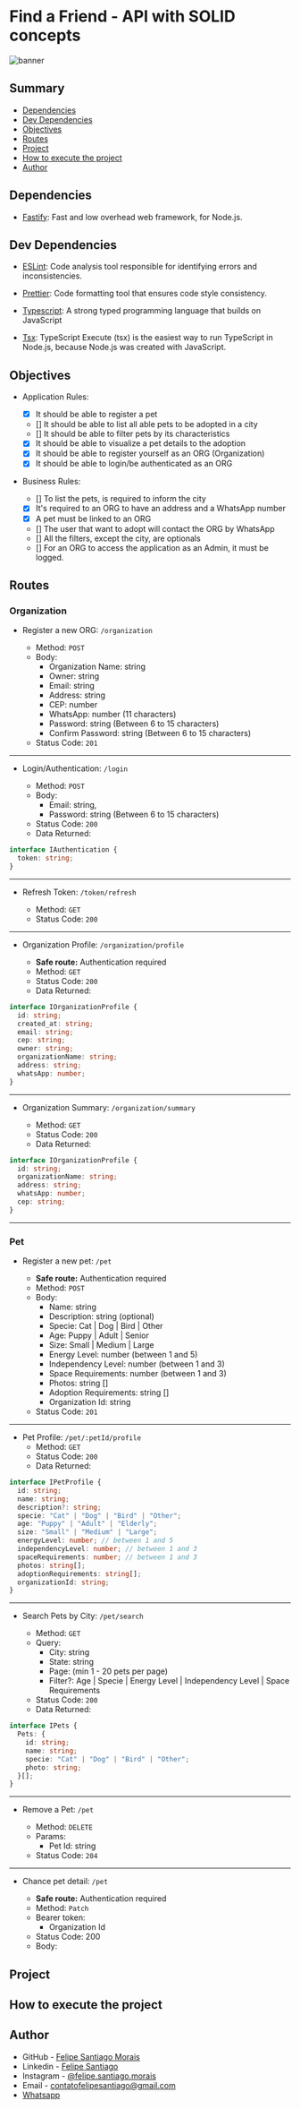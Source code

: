 # Find a Friend - API with SOLID concepts

![banner]()

## Summary

- [Dependencies](#dependencies)
- [Dev Dependencies](#dev-dependencies)
- [Objectives](#objectives)
- [Routes](#routes)
- [Project](#project)
- [How to execute the project](#how-to-execute-the-project)
- [Author](#author)

## Dependencies

- [Fastify](https://fastify.dev/): Fast and low overhead web framework, for Node.js.

## Dev Dependencies

- [ESLint](https://eslint.org/): Code analysis tool responsible for identifying errors and inconsistencies.

- [Prettier](https://prettier.io/): Code formatting tool that ensures code style consistency.

- [Typescript](https://www.typescriptlang.org/): A strong typed programming language that builds on JavaScript

- [Tsx](https://www.npmjs.com/package/tsx): TypeScript Execute (tsx) is the easiest way to run TypeScript in Node.js, because Node.js was created with JavaScript.

## Objectives

- Application Rules:

  - [x] It should be able to register a pet
  - [] It should be able to list all able pets to be adopted in a city
  - [] It should be able to filter pets by its characteristics
  - [x] It should be able to visualize a pet details to the adoption
  - [x] It should be able to register yourself as an ORG (Organization)
  - [x] It should be able to login/be authenticated as an ORG

- Business Rules:
  - [] To list the pets, is required to inform the city
  - [x] It's required to an ORG to have an address and a WhatsApp number
  - [x] A pet must be linked to an ORG
  - [] The user that want to adopt will contact the ORG by WhatsApp
  - [] All the filters, except the city, are optionals
  - [] For an ORG to access the application as an Admin, it must be logged.

## Routes

### Organization

- Register a new ORG: `/organization`

  - Method: `POST`
  - Body:
    - Organization Name: string
    - Owner: string
    - Email: string
    - Address: string
    - CEP: number
    - WhatsApp: number (11 characters)
    - Password: string (Between 6 to 15 characters)
    - Confirm Password: string (Between 6 to 15 characters)
  - Status Code: `201`

---

- Login/Authentication: `/login`

  - Method: `POST`
  - Body:
    - Email: string,
    - Password: string (Between 6 to 15 characters)
  - Status Code: `200`
  - Data Returned:

```typescript
interface IAuthentication {
  token: string;
}
```

---

- Refresh Token: `/token/refresh`

  - Method: `GET`
  - Status Code: `200`

---

- Organization Profile: `/organization/profile`

  - **Safe route:** Authentication required
  - Method: `GET`
  - Status Code: `200`
  - Data Returned:

```typescript
interface IOrganizationProfile {
  id: string;
  created_at: string;
  email: string;
  cep: string;
  owner: string;
  organizationName: string;
  address: string;
  whatsApp: number;
}
```

---

- Organization Summary: `/organization/summary`

  - Method: `GET`
  - Status Code: `200`
  - Data Returned:

```typescript
interface IOrganizationProfile {
  id: string;
  organizationName: string;
  address: string;
  whatsApp: number;
  cep: string;
}
```

---

### Pet

- Register a new pet: `/pet`

  - **Safe route:** Authentication required
  - Method: `POST`
  - Body:
    - Name: string
    - Description: string (optional)
    - Specie: Cat | Dog | Bird | Other
    - Age: Puppy | Adult | Senior
    - Size: Small | Medium | Large
    - Energy Level: number (between 1 and 5)
    - Independency Level: number (between 1 and 3)
    - Space Requirements: number (between 1 and 3)
    - Photos: string []
    - Adoption Requirements: string []
    - Organization Id: string
  - Status Code: `201`

---

- Pet Profile: `/pet/:petId/profile`
  - Method: `GET`
  - Status Code: `200`
  - Data Returned:

```typescript
interface IPetProfile {
  id: string;
  name: string;
  description?: string;
  specie: "Cat" | "Dog" | "Bird" | "Other";
  age: "Puppy" | "Adult" | "Elderly";
  size: "Small" | "Medium" | "Large";
  energyLevel: number; // between 1 and 5
  independencyLevel: number; // between 1 and 3
  spaceRequirements: number; // between 1 and 3
  photos: string[];
  adoptionRequirements: string[];
  organizationId: string;
}
```

---

- Search Pets by City: `/pet/search`

  - Method: `GET`
  - Query:
    - City: string
    - State: string
    - Page: (min 1 - 20 pets per page)
    - Filter?: Age | Specie | Energy Level | Independency Level | Space Requirements
  - Status Code: `200`
  - Data Returned:

```typescript
interface IPets {
  Pets: {
    id: string;
    name: string;
    specie: "Cat" | "Dog" | "Bird" | "Other";
    photo: string;
  }[];
}
```

---

- Remove a Pet: `/pet`

  - Method: `DELETE`
  - Params:
    - Pet Id: string
  - Status Code: `204`

---

- Chance pet detail: `/pet`

  - **Safe route:** Authentication required
  - Method: `Patch`
  - Bearer token:
    - Organization Id
  - Status Code: 200
  - Body:
    

## Project

## How to execute the project

## Author

- GitHub - [Felipe Santiago Morais](https://github.com/SantiagoMorais)
- Linkedin - [Felipe Santiago](https://www.linkedin.com/in/felipe-santiago-873025288/)
- Instagram - [@felipe.santiago.morais](https://www.instagram.com/felipe.santiago.morais)
- Email - <a href="mailto:contatofelipesantiago@gmail.com" target="blank">contatofelipesantiago@gmail.com</a>
- <a href="https://api.whatsapp.com/send?phone=5531996951033&text=Hi%2C%20Felipe%21%20I%20got%20your%20contact%20from%20your%20github.">Whatsapp</a>
